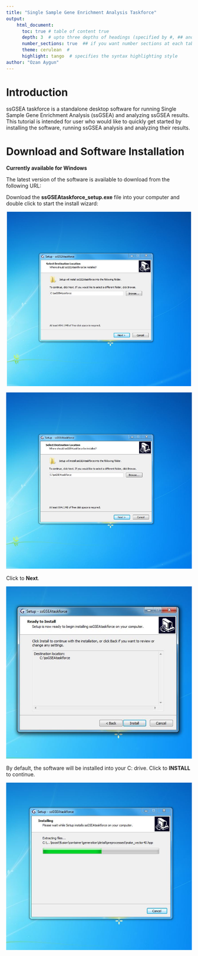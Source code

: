 ```yaml
---
title: "Single Sample Gene Enrichment Analysis Taskforce"
output: 
    html_document:
      toc: true # table of content true
      depth: 3  # upto three depths of headings (specified by #, ## and ###)
      number_sections: true  ## if you want number sections at each table header
      theme: cerulean  #
      highlight: tango  # specifies the syntax highlighting style
author: "Ozan Aygun"
---
```



# Introduction

ssGSEA taskforce is a standalone desktop software for running Single Sample Gene Enrichment Analysis (ssGSEA) and analyzing ssGSEA results. This tutorial is intended for user who would like to quickly get started by installing the software, running ssGSEA analysis and analyzing their results.

# Download and Software Installation

**Currently available for Windows**

The latest version of the software is available to download from the following URL:


Download the **ssGSEAtaskforce_setup.exe** file into your computer and double click to start the install wizard:

<p align="center">
<img src="Figures/Capture8.JPG" width="500">
</p>

![](Figures/Capture8.JPG)

Click to **Next**.

![](Figures/Capture9.JPG)

By default, the software will be installed into your C: drive. Click to **INSTALL** to continue.

![](Figures/Capture11.JPG)

